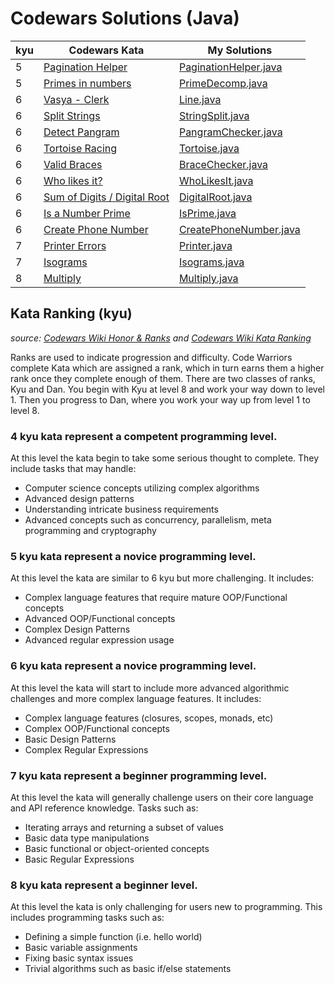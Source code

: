 # Codewars Solutions (Java)
| kyu | Codewars Kata | My Solutions |
| --- | --- | --- |
| 5 | [Pagination Helper](https://www.codewars.com/kata/515bb423de843ea99400000a) | [PaginationHelper.java](https://github.com/Jack-2077/Codewars-solutions-Java/blob/main/5-kyu/PaginationHelper.java) | 
| 5 | [Primes in numbers](https://www.codewars.com/kata/54d512e62a5e54c96200019e) | [PrimeDecomp.java](https://github.com/Jack-2077/Codewars-solutions-Java/blob/main/5-kyu/PrimeDecomp.java) | 
| 6 | [Vasya - Clerk](https://www.codewars.com/kata/555615a77ebc7c2c8a0000b8) | [Line.java](https://github.com/Jack-2077/Codewars-solutions-Java/blob/main/6-kyu/Line.java) |
| 6 | [Split Strings](https://www.codewars.com/kata/515de9ae9dcfc28eb6000001) | [StringSplit.java]( https://github.com/Jack-2077/Codewars-solutions-Java/blob/main/6-kyu/StringSplit.java) | 
| 6 | [Detect Pangram](https://www.codewars.com/kata/545cedaa9943f7fe7b000048) | [PangramChecker.java](https://github.com/Jack-2077/Codewars-solutions-Java/blob/main/6-kyu/PangramChecker.java) |
| 6 | [Tortoise Racing](https://www.codewars.com/kata/55e2adece53b4cdcb900006c) | [Tortoise.java]( https://github.com/Jack-2077/Codewars-solutions-Java/blob/main/6-kyu/Tortoise.java) |
| 6 | [Valid Braces](https://www.codewars.com/kata/5277c8a221e209d3f6000b56) | [BraceChecker.java](https://github.com/Jack-2077/Codewars-solutions-Java/blob/main/6-kyu/BraceChecker.java) | 
| 6 | [Who likes it?](https://www.codewars.com/kata/5266876b8f4bf2da9b000362) | [WhoLikesIt.java](https://github.com/Jack-2077/Codewars-solutions-Java/blob/main/6-kyu/WhoLikesIt.java) |
| 6 | [Sum of Digits / Digital Root](https://www.codewars.com/kata/541c8630095125aba6000c00) | [DigitalRoot.java](https://github.com/Jack-2077/Codewars-solutions-Java/blob/main/6-kyu/DigitalRoot.java) |
| 6 | [Is a Number Prime](https://www.codewars.com/kata/5262119038c0985a5b00029f) | [IsPrime.java](https://github.com/Jack-2077/Codewars-solutions-Java/blob/main/6-kyu/IsPrime.java) |
| 6 | [Create Phone Number](https://www.codewars.com/kata/525f50e3b73515a6db000b83) | [CreatePhoneNumber.java](https://github.com/Jack-2077/Codewars-solutions-Java/blob/main/6-kyu/CreatePhoneNumber.java) |
| 7 | [Printer Errors](https://www.codewars.com/kata/56541980fa08ab47a0000040) | [Printer.java](https://github.com/Jack-2077/Codewars-solutions-Java/blob/main/7-kyu/Printer.java) |
| 7 | [Isograms](https://www.codewars.com/kata/54ba84be607a92aa900000f1) | [Isograms.java](https://github.com/Jack-2077/Codewars-solutions-Java/blob/main/7-kyu/Isograms.java) |
| 8 | [Multiply](https://www.codewars.com/kata/50654ddff44f800200000004) | [Multiply.java](https://github.com/Jack-2077/Codewars-solutions-Java/blob/main/8-kyu/Multiply.java) |

## Kata Ranking (kyu)
*source: [Codewars Wiki Honor & Ranks](https://github.com/Codewars/codewars.com/wiki/Honor-&-Ranks) and [Codewars Wiki Kata Ranking](https://github.com/Codewars/codewars.com/wiki/Kata-Ranking)*

Ranks are used to indicate progression and difficulty. Code Warriors complete Kata which are assigned a rank, which in turn earns them a higher rank once they complete enough of them. There are two classes of ranks, Kyu and Dan. You begin with Kyu at level 8 and work your way down to level 1. Then you progress to Dan, where you work your way up from level 1 to level 8.

<!--
### **1 kyu** kata represent a proficient programming level.

At this level kata are similar to 2 kyu but more challenging. They may include concepts such as:
* Advanced AI/machine learning algorithms
* Complex interpreters and compilers
* Complex Mini-programs with multiple feature requirements (such as a complete markdown parser)
-->
<!--
### **2 kyu** kata represent a proficient programming level.

At this level kata require a mature understanding of complex programming concepts - concepts such as:
* Complex AI/machine learning algorithms
* Reverse engineering techniques
* Basic interpreters and compilers
* Basic mini-programs with multiple feature requirements (such as a basic markdown parser)
-->
<!--
### **3 kyu** kata represent a competent programming level.

At this level the kata are similar to 4 kyu but are more challenging. They include tasks that may handle:
* Computer science concepts utilizing advanced algorithms
* Ability to implement advanced requirements in a scalable fashion
* Basic AI/machine learning algorithms
* Detailed usage of advanced concepts such as concurrency, parallelism and cryptography
-->
### **4 kyu** kata represent a competent programming level.

At this level the kata begin to take some serious thought to complete. They include tasks that may handle:
* Computer science concepts utilizing complex algorithms
* Advanced design patterns
* Understanding intricate business requirements
* Advanced concepts such as concurrency, parallelism, meta programming and cryptography

### **5 kyu** kata represent a novice programming level.

At this level the kata are similar to 6 kyu but more challenging. It includes:
* Complex language features that require mature OOP/Functional concepts
* Advanced OOP/Functional concepts
* Complex Design Patterns
* Advanced regular expression usage

### **6 kyu** kata represent a novice programming level.

At this level the kata will start to include more advanced algorithmic challenges and more complex language features. It includes:
* Complex language features (closures, scopes, monads, etc)
* Complex OOP/Functional concepts
* Basic Design Patterns
* Complex Regular Expressions

### **7 kyu** kata represent a beginner programming level.

At this level the kata will generally challenge users on their core language and API reference knowledge. Tasks such as:
* Iterating arrays and returning a subset of values
* Basic data type manipulations
* Basic functional or object-oriented concepts
* Basic Regular Expressions

### **8 kyu** kata represent a beginner level.

At this level the kata is only challenging for users new to programming. This includes programming tasks such as:
* Defining a simple function (i.e. hello world)
* Basic variable assignments
* Fixing basic syntax issues
* Trivial algorithms such as basic if/else statements
